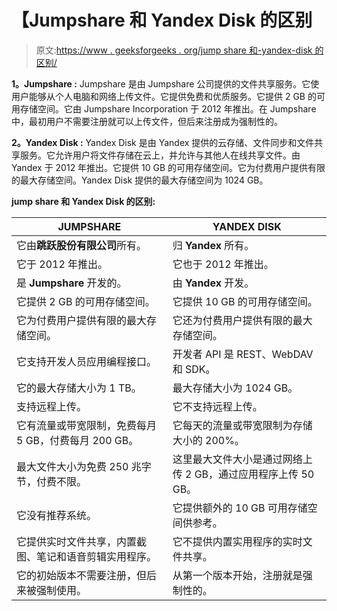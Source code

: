 # 【Jumpshare 和 Yandex Disk 的区别

> 原文:[https://www . geeksforgeeks . org/jump share 和-yandex-disk 的区别/](https://www.geeksforgeeks.org/difference-between-jumpshare-and-yandex-disk/)

**1。Jumpshare :**
Jumpshare 是由 Jumpshare 公司提供的文件共享服务。它使用户能够从个人电脑和网络上传文件。它提供免费和优质服务。它提供 2 GB 的可用存储空间。它由 Jumpshare Incorporation 于 2012 年推出。在 Jumpshare 中，最初用户不需要注册就可以上传文件，但后来注册成为强制性的。

**2。Yandex Disk :**
Yandex Disk 是由 Yandex 提供的云存储、文件同步和文件共享服务。它允许用户将文件存储在云上，并允许与其他人在线共享文件。由 Yandex 于 2012 年推出。它提供 10 GB 的可用存储空间。它为付费用户提供有限的最大存储空间。Yandex Disk 提供的最大存储空间为 1024 GB。

**jump share 和 Yandex Disk 的区别:**

<center>

| JUMPSHARE | YANDEX DISK |
| --- | --- |
| 它由**跳跃股份有限公司**所有。 | 归 **Yandex** 所有。 |
| 它于 2012 年推出。 | 它也于 2012 年推出。 |
| 是 **Jumpshare** 开发的。 | 由 **Yandex** 开发。 |
| 它提供 2 GB 的可用存储空间。 | 它提供 10 GB 的可用存储空间。 |
| 它为付费用户提供有限的最大存储空间。 | 它还为付费用户提供有限的最大存储空间。 |
| 它支持开发人员应用编程接口。 | 开发者 API 是 REST、WebDAV 和 SDK。 |
| 它的最大存储大小为 1 TB。 | 最大存储大小为 1024 GB。 |
| 支持远程上传。 | 它不支持远程上传。 |
| 它有流量或带宽限制，免费每月 5 GB，付费每月 200 GB。 | 它每天的流量或带宽限制为存储大小的 200%。 |
| 最大文件大小为免费 250 兆字节，付费不限。 | 这里最大文件大小是通过网络上传 2 GB，通过应用程序上传 50 GB。 |
| 它没有推荐系统。 | 它提供额外的 10 GB 可用存储空间供参考。 |
| 它提供实时文件共享，内置截图、笔记和语音剪辑实用程序。 | 它不提供内置实用程序的实时文件共享。 |
| 它的初始版本不需要注册，但后来被强制使用。 | 从第一个版本开始，注册就是强制性的。 |

</center>